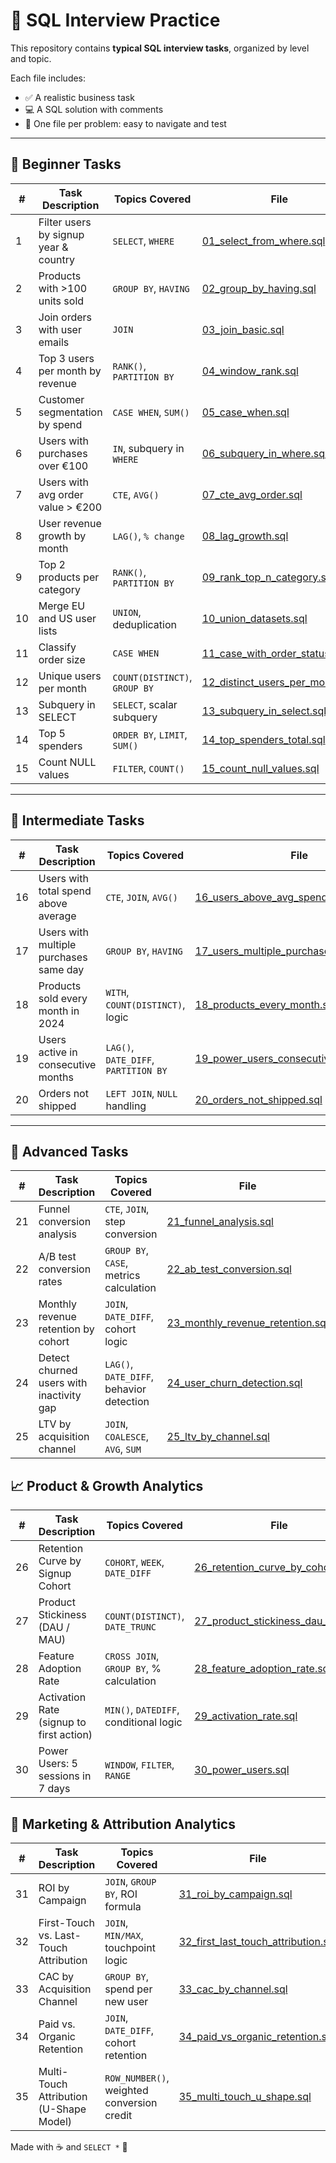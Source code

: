 # 🎯 SQL Interview Practice

This repository contains **typical SQL interview tasks**, organized by level and topic.

Each file includes:
- ✅ A realistic business task
- 💻 A SQL solution with comments
- 📂 One file per problem: easy to navigate and test

---

## 🧠 Beginner Tasks

| #  | Task Description                          | Topics Covered                    | File                                 |
|----|-------------------------------------------|-----------------------------------|--------------------------------------|
| 1  | Filter users by signup year & country     | `SELECT`, `WHERE`                | [01_select_from_where.sql](./01_select_from_where.sql) |
| 2  | Products with >100 units sold             | `GROUP BY`, `HAVING`             | [02_group_by_having.sql](./02_group_by_having.sql) |
| 3  | Join orders with user emails              | `JOIN`                           | [03_join_basic.sql](./03_join_basic.sql) |
| 4  | Top 3 users per month by revenue          | `RANK()`, `PARTITION BY`         | [04_window_rank.sql](./04_window_rank.sql) |
| 5  | Customer segmentation by spend            | `CASE WHEN`, `SUM()`             | [05_case_when.sql](./05_case_when.sql) |
| 6  | Users with purchases over €100            | `IN`, subquery in `WHERE`        | [06_subquery_in_where.sql](./06_subquery_in_where.sql) |
| 7  | Users with avg order value > €200         | `CTE`, `AVG()`                   | [07_cte_avg_order.sql](./07_cte_avg_order.sql) |
| 8  | User revenue growth by month              | `LAG()`, `% change`              | [08_lag_growth.sql](./08_lag_growth.sql) |
| 9  | Top 2 products per category               | `RANK()`, `PARTITION BY`         | [09_rank_top_n_category.sql](./09_rank_top_n_category.sql) |
| 10 | Merge EU and US user lists                | `UNION`, deduplication           | [10_union_datasets.sql](./10_union_datasets.sql) |
| 11 | Classify order size                       | `CASE WHEN`                      | [11_case_with_order_status.sql](./11_case_with_order_status.sql) |
| 12 | Unique users per month                    | `COUNT(DISTINCT)`, `GROUP BY`    | [12_distinct_users_per_month.sql](./12_distinct_users_per_month.sql) |
| 13 | Subquery in SELECT                        | `SELECT`, scalar subquery        | [13_subquery_in_select.sql](./13_subquery_in_select.sql) |
| 14 | Top 5 spenders                            | `ORDER BY`, `LIMIT`, `SUM()`     | [14_top_spenders_total.sql](./14_top_spenders_total.sql) |
| 15 | Count NULL values                         | `FILTER`, `COUNT()`              | [15_count_null_values.sql](./15_count_null_values.sql) |

---

## 🔁 Intermediate Tasks

| #  | Task Description                              | Topics Covered                        | File                                   |
|----|-----------------------------------------------|---------------------------------------|----------------------------------------|
| 16 | Users with total spend above average          | `CTE`, `JOIN`, `AVG()`                | [16_users_above_avg_spend.sql](./16_users_above_avg_spend.sql) |
| 17 | Users with multiple purchases same day        | `GROUP BY`, `HAVING`                  | [17_users_multiple_purchases_same_day.sql](./17_users_multiple_purchases_same_day.sql) |
| 18 | Products sold every month in 2024             | `WITH`, `COUNT(DISTINCT)`, logic      | [18_products_every_month.sql](./18_products_every_month.sql) |
| 19 | Users active in consecutive months            | `LAG()`, `DATE_DIFF`, `PARTITION BY`  | [19_power_users_consecutive_months.sql](./19_power_users_consecutive_months.sql) |
| 20 | Orders not shipped                            | `LEFT JOIN`, `NULL` handling          | [20_orders_not_shipped.sql](./20_orders_not_shipped.sql) |


---

## 🧪 Advanced Tasks

| #  | Task Description                             | Topics Covered                           | File                                      |
|----|-----------------------------------------------|-------------------------------------------|-------------------------------------------|
| 21 | Funnel conversion analysis                    | `CTE`, `JOIN`, step conversion            | [21_funnel_analysis.sql](./advanced/21_funnel_analysis.sql) |
| 22 | A/B test conversion rates                     | `GROUP BY`, `CASE`, metrics calculation   | [22_ab_test_conversion.sql](./advanced/22_ab_test_conversion.sql) |
| 23 | Monthly revenue retention by cohort           | `JOIN`, `DATE_DIFF`, cohort logic         | [23_monthly_revenue_retention.sql](./advanced/23_monthly_revenue_retention.sql) |
| 24 | Detect churned users with inactivity gap      | `LAG()`, `DATE_DIFF`, behavior detection  | [24_user_churn_detection.sql](./advanced/24_user_churn_detection.sql) |
| 25 | LTV by acquisition channel                    | `JOIN`, `COALESCE`, `AVG`, `SUM`          | [25_ltv_by_channel.sql](./advanced/25_ltv_by_channel.sql) |


## 📈 Product & Growth Analytics

| #  | Task Description                                 | Topics Covered                        | File                                                    |
|----|--------------------------------------------------|----------------------------------------|---------------------------------------------------------|
| 26 | Retention Curve by Signup Cohort                | `COHORT`, `WEEK`, `DATE_DIFF`         | [26_retention_curve_by_cohort.sql](./product_analytics/26_retention_curve_by_cohort.sql) |
| 27 | Product Stickiness (DAU / MAU)                   | `COUNT(DISTINCT)`, `DATE_TRUNC`       | [27_product_stickiness_dau_mau.sql](./product_analytics/27_product_stickiness_dau_mau.sql) |
| 28 | Feature Adoption Rate                            | `CROSS JOIN`, `GROUP BY`, % calculation | [28_feature_adoption_rate.sql](./product_analytics/28_feature_adoption_rate.sql) |
| 29 | Activation Rate (signup to first action)         | `MIN()`, `DATEDIFF`, conditional logic | [29_activation_rate.sql](./product_analytics/29_activation_rate.sql) |
| 30 | Power Users: 5 sessions in 7 days                | `WINDOW`, `FILTER`, `RANGE`           | [30_power_users.sql](./product_analytics/30_power_users.sql) |


## 📣 Marketing & Attribution Analytics

| #  | Task Description                            | Topics Covered                             | File                                                                 |
|----|---------------------------------------------|---------------------------------------------|----------------------------------------------------------------------|
| 31 | ROI by Campaign                             | `JOIN`, `GROUP BY`, ROI formula             | [31_roi_by_campaign.sql](./marketing_attribution/31_roi_by_campaign.sql) |
| 32 | First-Touch vs. Last-Touch Attribution      | `JOIN`, `MIN/MAX`, touchpoint logic         | [32_first_last_touch_attribution.sql](./marketing_attribution/32_first_last_touch_attribution.sql) |
| 33 | CAC by Acquisition Channel                  | `GROUP BY`, spend per new user              | [33_cac_by_channel.sql](./marketing_attribution/33_cac_by_channel.sql) |
| 34 | Paid vs. Organic Retention                  | `JOIN`, `DATE_DIFF`, cohort retention       | [34_paid_vs_organic_retention.sql](./marketing_attribution/34_paid_vs_organic_retention.sql) |
| 35 | Multi-Touch Attribution (U-Shape Model)     | `ROW_NUMBER()`, weighted conversion credit  | [35_multi_touch_u_shape.sql](./marketing_attribution/35_multi_touch_u_shape.sql) |



Made with ☕ and `SELECT *` 💙
